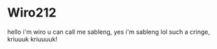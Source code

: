 # Wiro212
hello i'm wiro u can call me sableng, yes i'm sableng lol such a cringe, kriuuuk kriuuuuk!

